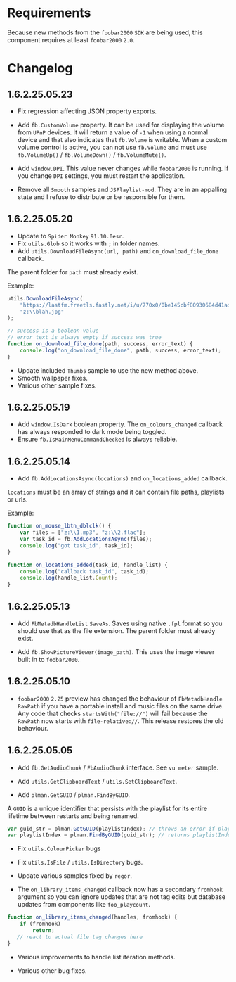# Requirements
Because new methods from the `foobar2000` `SDK` are being used, this component
requires at least `foobar2000` `2.0`.

# Changelog

## 1.6.2.25.05.23
- Fix regression affecting JSON property exports.

- Add `fb.CustomVolume` property. It can be used for displaying the volume from `UPnP` devices. It
will return a value of `-1` when using a normal device and that also indicates that `fb.Volume` is
writable. When a custom volume control is active, you can not use `fb.Volume` and must use
`fb.VolumeUp()` / `fb.VolumeDown()` / `fb.VolumeMute()`.

- Add `window.DPI`. This value never changes while `foobar2000` is running. If you change `DPI`
settings, you must restart the application.

- Remove all `Smooth` samples and `JSPlaylist-mod`. They are in an appalling state
and I refuse to distribute or be responsible for them.

## 1.6.2.25.05.20
- Update to `Spider Monkey` `91.10.0esr`.
- Fix `utils.Glob` so it works with `;` in folder names.
- Add `utils.DownloadFileAsync(url, path)` and `on_download_file_done` callback. 

The parent folder for `path` must already exist.

Example:

```js
utils.DownloadFileAsync(
    "https://lastfm.freetls.fastly.net/i/u/770x0/0be145cbf80930684d41ad524fe53768.jpg",
    "z:\\blah.jpg"
);

// success is a boolean value
// error_text is always empty if success was true
function on_download_file_done(path, success, error_text) {
	console.log("on_download_file_done", path, success, error_text);
}
```

- Update included `Thumbs` sample to use the new method above.
- Smooth wallpaper fixes.
- Various other sample fixes.

## 1.6.2.25.05.19
- Add `window.IsDark` boolean property. The `on_colours_changed` callback has always
responded to dark mode being toggled.
- Ensure `fb.IsMainMenuCommandChecked` is always reliable.

## 1.6.2.25.05.14
- Add `fb.AddLocationsAsync(locations)` and `on_locations_added` callback.

`locations` must be an array of strings and it can contain file paths, playlists or urls.

Example:

```js
function on_mouse_lbtn_dblclk() {
	var files = ["z:\\1.mp3", "z:\\2.flac"];
	var task_id = fb.AddLocationsAsync(files);
	console.log("got task_id", task_id);
}

function on_locations_added(task_id, handle_list) {
	console.log("callback task_id", task_id);
	console.log(handle_list.Count);
}
```

## 1.6.2.25.05.13
- Add `FbMetadbHandleList` `SaveAs`. Saves using native `.fpl`
format so you should use that as the file extension. The
parent folder must already exist.

- Add `fb.ShowPictureViewer(image_path)`. This uses the image
viewer built in to `foobar2000`.

## 1.6.2.25.05.10
- `foobar2000` `2.25` preview has changed the behaviour of `FbMetadbHandle` `RawPath` if you
have a portable install and music files on the same drive. Any code that checks `startsWith("file://")`
will fail because the `RawPath` now starts with `file-relative://`. This release restores the old
behaviour.

## 1.6.2.25.05.05
- Add `fb.GetAudioChunk` / `FbAudioChunk` interface. See `vu meter` sample.

- Add `utils.GetClipboardText` / `utils.SetClipboardText`.

- Add `plman.GetGUID` / `plman.FindByGUID`.

A `GUID` is a unique identifier that persists with the playlist for its entire
lifetime between restarts and being renamed.

```js
var guid_str = plman.GetGUID(playlistIndex); // throws an error if playlistIndex is out of bounds
var playlistIndex = plman.FindByGUID(guid_str); // returns playlistIndex or -1 if not found
```

- Fix `utils.ColourPicker` bugs

- Fix `utils.IsFile` / `utils.IsDirectory` bugs.

- Update various samples fixed by `regor`.

- The `on_library_items_changed` callback now has a secondary `fromhook` argument so you can ignore updates that are not tag edits but database updates from components like `foo_playcount`.

```js
function on_library_items_changed(handles, fromhook) {
    if (fromhook)
        return;
   // react to actual file tag changes here
}
```

- Various improvements to handle list iteration methods.

- Various other bug fixes.
